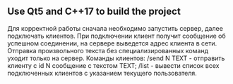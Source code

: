 Use Qt5 and C++17 to build the project
--
Для корректной работы сначала необходимо запустить сервер, далее подключать клиентов. 
При подключении клиент получит сообщение об успешном соединении, на сервере выведется адрес клиента в сети.
Отправка произвольного текста без специализированных команд уходит только на сервер.
Команды клиентов:
/send N TEXT - отправить клиенту с id N сообщение с текстом TEXT;
/list - вывести список всех подключенных клиентов с указанием текущего пользователя.
